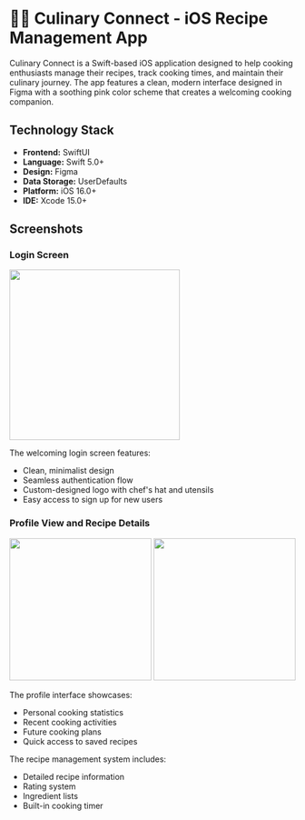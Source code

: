# 🧑‍🍳  Culinary Connect - iOS Recipe Management App

Culinary Connect is a Swift-based iOS application designed to help cooking enthusiasts manage their recipes, track cooking times, and maintain their culinary journey. The app features a clean, modern interface designed in Figma with a soothing pink color scheme that creates a welcoming cooking companion.

## Technology Stack

- **Frontend:** SwiftUI
- **Language:** Swift 5.0+
- **Design:** Figma
- **Data Storage:** UserDefaults
- **Platform:** iOS 16.0+
- **IDE:** Xcode 15.0+

## Screenshots

### Login Screen

<img src="https://github.com/user-attachments/assets/d26a9111-a354-433d-ac40-010035cfa544" width="300">


The welcoming login screen features:
- Clean, minimalist design
- Seamless authentication flow
- Custom-designed logo with chef's hat and utensils
- Easy access to sign up for new users

### Profile View and Recipe Details

<p float="left">
  <img src="https://github.com/user-attachments/assets/5e8487ac-f3df-4d83-8948-599efda110c8" width="250">
  <img src="https://github.com/user-attachments/assets/85ede8c5-ad44-4d9d-83eb-27e53aec7922" width="250">
</p>

The profile interface showcases:
- Personal cooking statistics
- Recent cooking activities
- Future cooking plans
- Quick access to saved recipes


The recipe management system includes:
- Detailed recipe information
- Rating system
- Ingredient lists
- Built-in cooking timer

